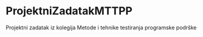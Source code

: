 # ProjektniZadatakMTTPP
Projektni zadatak iz kolegija Metode i tehnike testiranja programske podrške
